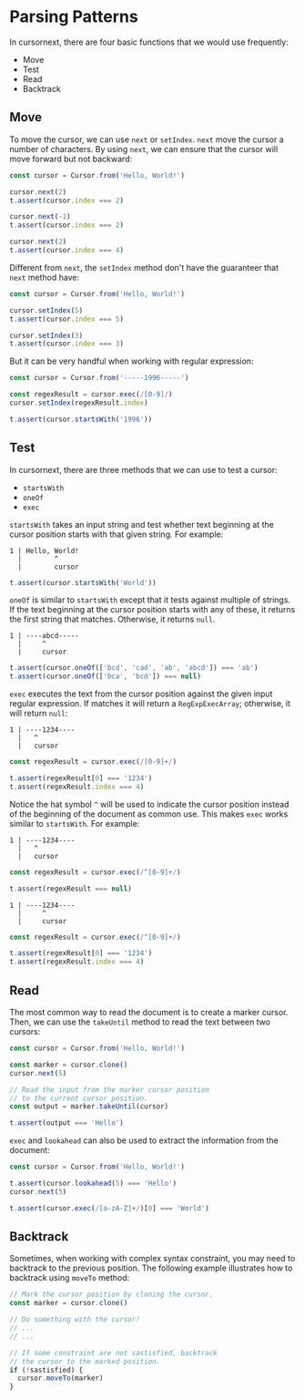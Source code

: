 # Parsing Patterns

In cursornext, there are four basic functions that we would use frequently:

- Move
- Test
- Read
- Backtrack

## Move

To move the cursor, we can use `next` or `setIndex`. `next` move the cursor a number of characters. By using `next`, we can ensure that the cursor will move forward but not backward:

```ts
const cursor = Cursor.from('Hello, World!')

cursor.next(2)
t.assert(cursor.index === 2)

cursor.next(-1)
t.assert(cursor.index === 2)

cursor.next(2)
t.assert(cursor.index === 4)
```

Different from `next`, the `setIndex` method don't have the guaranteer that `next` method have:

```ts
const cursor = Cursor.from('Hello, World!')

cursor.setIndex(5)
t.assert(cursor.index === 5)

cursor.setIndex(3)
t.assert(cursor.index === 3)
```

But it can be very handful when working with regular expression:

```ts
const cursor = Cursor.from('-----1996-----')

const regexResult = cursor.exec(/[0-9]/)
cursor.setIndex(regexResult.index)

t.assert(cursor.startsWith('1996'))
```

## Test

In cursornext, there are three methods that we can use to test a cursor:

- `startsWith`
- `oneOf`
- `exec`

`startsWith` takes an input string and test whether text beginning at the cursor position starts with that given string. For example:

```
1 | Hello, World!
  |        ^
  |        cursor
```

```ts
t.assert(cursor.startsWith('World'))
```

`oneOf` is similar to `startsWith` except that it tests against multiple of strings. If the text beginning at the cursor position starts with any of these, it returns the first string that matches. Otherwise, it returns `null`.

```
1 | ----abcd-----
  |     ^
  |     cursor
```

```ts
t.assert(cursor.oneOf(['bcd', 'cad', 'ab', 'abcd']) === 'ab')
t.assert(cursor.oneOf(['bca', 'bcd']) === null)
```

`exec` executes the text from the cursor position against the given input regular expression. If matches it will return a `RegExpExecArray`; otherwise, it will return `null`:

```
1 | ----1234----
  |   ^
  |   cursor
```

```ts
const regexResult = cursor.exec(/[0-9]+/)

t.assert(regexResult[0] === '1234')
t.assert(regexResult.index === 4)
```

Notice the hat symbol `^` will be used to indicate the cursor position instead of the beginning of the document as common use. This makes `exec` works similar to `startsWith`. For example:

```
1 | ----1234----
  |   ^
  |   cursor
```

```ts
const regexResult = cursor.exec(/^[0-9]+/)

t.assert(regexResult === null)
```

```
1 | ----1234----
  |     ^
  |     cursor
```

```ts
const regexResult = cursor.exec(/^[0-9]+/)

t.assert(regexResult[0] === '1234')
t.assert(regexResult.index === 4)
```

## Read

The most common way to read the document is to create a marker cursor. Then, we can use the `takeUntil` method to read the text between two cursors:

```ts
const cursor = Cursor.from('Hello, World!')

const marker = cursor.clone()
cursor.next(5)

// Read the input from the marker cursor position
// to the current cursor position.
const output = marker.takeUntil(cursor)

t.assert(output === 'Hello')
```

`exec` and `lookahead` can also be used to extract the information from the document:

```ts
const cursor = Cursor.from('Hello, World!')

t.assert(cursor.lookahead(5) === 'Hello')
cursor.next(5)

t.assert(cursor.exec(/[a-zA-Z]+/)[0] === 'World')
```

## Backtrack

Sometimes, when working with complex syntax constraint, you may need to backtrack to the previous position. The following example illustrates how to backtrack using `moveTo` method:

```ts
// Mark the cursor position by cloning the cursor.
const marker = cursor.clone()

// Do something with the cursor!
// ...
// ...

// If some constraint are not sastisfied, backtrack
// the cursor to the marked position.
if (!sastisfied) {
  cursor.moveTo(marker)
}
```
